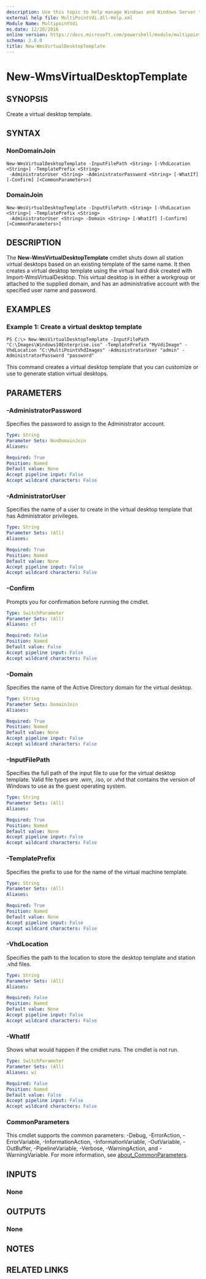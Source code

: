 ```yaml
---
description: Use this topic to help manage Windows and Windows Server technologies with Windows PowerShell.
external help file: MultiPointVdi.dll-Help.xml
Module Name: MultipointVdi
ms.date: 12/20/2016
online version: https://docs.microsoft.com/powershell/module/multipointvdi/new-wmsvirtualdesktoptemplate?view=windowsserver2016-ps&wt.mc_id=ps-gethelp
schema: 2.0.0
title: New-WmsVirtualDesktopTemplate
---
```


# New-WmsVirtualDesktopTemplate

## SYNOPSIS
Create a virtual desktop template.

## SYNTAX

### NonDomainJoin
```
New-WmsVirtualDesktopTemplate -InputFilePath <String> [-VhdLocation <String>] -TemplatePrefix <String>
 -AdministratorUser <String> -AdministratorPassword <String> [-WhatIf] [-Confirm] [<CommonParameters>]
```

### DomainJoin
```
New-WmsVirtualDesktopTemplate -InputFilePath <String> [-VhdLocation <String>] -TemplatePrefix <String>
 -AdministratorUser <String> -Domain <String> [-WhatIf] [-Confirm] [<CommonParameters>]
```

## DESCRIPTION
The **New-WmsVirtualDesktopTemplate** cmdlet shuts down all station virtual desktops based on an existing template of the same name.
It then creates a virtual desktop template using the virtual hard disk created with Import-WmsVirtualDesktop.
This virtual desktop is in either a workgroup or attached to the supplied domain, and has an administrative account with the specified user name and password.

## EXAMPLES

### Example 1: Create a virtual desktop template
```
PS C:\> New-WmsVirtualDesktopTemplate -InputFilePath "C:\Images\Windows10Enterprise.iso" -TemplatePrefix "MyVdiImage" -VhdLocation "C:\MultiPointVhdImages" -AdministratorUser "admin" -AdministratorPassword "password"
```

This command creates a virtual desktop template that you can customize or use to generate station virtual desktops.

## PARAMETERS

### -AdministratorPassword
Specifies the password to assign to the Administrator account.

```yaml
Type: String
Parameter Sets: NonDomainJoin
Aliases: 

Required: True
Position: Named
Default value: None
Accept pipeline input: False
Accept wildcard characters: False
```

### -AdministratorUser
Specifies the name of a user to create in the virtual desktop template that has Administrator privileges.

```yaml
Type: String
Parameter Sets: (All)
Aliases: 

Required: True
Position: Named
Default value: None
Accept pipeline input: False
Accept wildcard characters: False
```

### -Confirm
Prompts you for confirmation before running the cmdlet.

```yaml
Type: SwitchParameter
Parameter Sets: (All)
Aliases: cf

Required: False
Position: Named
Default value: False
Accept pipeline input: False
Accept wildcard characters: False
```

### -Domain
Specifies the name of the Active Directory domain for the virtual desktop.

```yaml
Type: String
Parameter Sets: DomainJoin
Aliases: 

Required: True
Position: Named
Default value: None
Accept pipeline input: False
Accept wildcard characters: False
```

### -InputFilePath
Specifies the full path of the input file to use for the virtual desktop template.
Valid file types are .wim, .iso, or .vhd that contains the version of Windows to use as the guest operating system.

```yaml
Type: String
Parameter Sets: (All)
Aliases: 

Required: True
Position: Named
Default value: None
Accept pipeline input: False
Accept wildcard characters: False
```

### -TemplatePrefix
Specifies the prefix to use for the name of the virtual machine template.

```yaml
Type: String
Parameter Sets: (All)
Aliases: 

Required: True
Position: Named
Default value: None
Accept pipeline input: False
Accept wildcard characters: False
```

### -VhdLocation
Specifies the path to the location to store the desktop template and station .vhd files.

```yaml
Type: String
Parameter Sets: (All)
Aliases: 

Required: False
Position: Named
Default value: None
Accept pipeline input: False
Accept wildcard characters: False
```

### -WhatIf
Shows what would happen if the cmdlet runs.
The cmdlet is not run.

```yaml
Type: SwitchParameter
Parameter Sets: (All)
Aliases: wi

Required: False
Position: Named
Default value: False
Accept pipeline input: False
Accept wildcard characters: False
```

### CommonParameters
This cmdlet supports the common parameters: -Debug, -ErrorAction, -ErrorVariable, -InformationAction, -InformationVariable, -OutVariable, -OutBuffer, -PipelineVariable, -Verbose, -WarningAction, and -WarningVariable. For more information, see [about_CommonParameters](https://go.microsoft.com/fwlink/?LinkID=113216).

## INPUTS

### None

## OUTPUTS

### None

## NOTES

## RELATED LINKS

